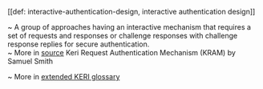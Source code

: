 [[def: interactive-authentication-design, interactive authentication design]]

~ A group of approaches having an interactive mechanism that requires a set of requests and responses or challenge responses with challenge response replies for secure authentication.  
~ More in [source](https://hackmd.io/ZbVAbNK1SPyT90-oNwN_cw) Keri Request Authentication Mechanism (KRAM) by Samuel Smith

~ More in <a href="https://weboftrust.github.io/WOT-terms/docs/glossary/interactive-authentication-design">extended KERI glossary</a>
